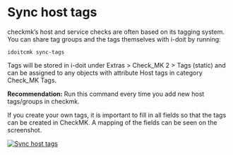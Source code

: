 # Sync host tags

checkmk’s host and service checks are often based on its tagging system. You can share tag groups and the tags themselves with i-doit by running:

```shell
idoitcmk sync-tags
```

Tags will be stored in i-doit under Extras > Check_MK 2 > Tags (static) and can be assigned to any objects with attribute Host tags in category Check_MK Tags.

**Recommendation:** Run this command every time you add new host tags/groups in checkmk.

If you create your own tags, it is important to fill in all fields so that the tags can be created in CheckMK. A mapping of the fields can be seen on the screenshot.

[![Sync host tags](../../assets/images/en/i-doit-add-ons/checkmk2/sync-host-tags/1-sht.png)](../../assets/images/en/i-doit-add-ons/checkmk2/sync-host-tags/1-sht.png)
